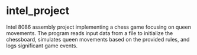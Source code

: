 # intel_project
Intel 8086 assembly project implementing a chess game focusing on queen movements. The program reads input data from a file to initialize the chessboard, simulates queen movements based on the provided rules, and logs significant game events.
